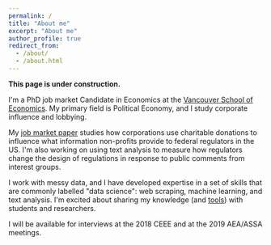 ```yaml
---
permalink: /
title: "About me"
excerpt: "About me"
author_profile: true
redirect_from:
  - /about/
  - /about.html
---
```


__This page is under construction.__

I'm a PhD job market Candidate in Economics at the [Vancouver School of Economics](https://economics.ubc.ca/). My primary field is Political Economy, and I study corporate influence and lobbying.

My [job market paper](https://bradhackinen.ca/files/bradhackinen_JMP.pdf) studies how corporations use charitable donations to influence what information non-profits provide to federal regulators in the US. I'm also working on using text analysis to measure how regulators change the design of regulations in response to public comments from interest groups.

I work with messy data, and I have developed expertise in a set of skills that are commonly labelled "data science": web scraping, machine learning, and text analysis. I'm excited about sharing my knowledge (and [tools](https://bradhackinen.ca/tools/)) with students and researchers.

I will be available for interviews at the 2018 CEEE and at the 2019 AEA/ASSA meetings.
